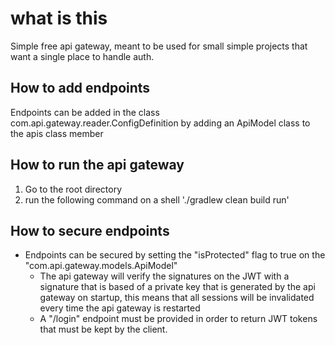 # what is this
Simple free api gateway, meant to be used for small simple projects that want a single place to handle auth.

## How to add endpoints
Endpoints can be added in the class com.api.gateway.reader.ConfigDefinition by adding an ApiModel class to the apis class member

## How to run the api gateway
1. Go to the root directory
2. run the following command on a shell './gradlew clean build run'

## How to secure endpoints
* Endpoints can be secured by setting the "isProtected" flag to true on the "com.api.gateway.models.ApiModel"
    * The api gateway will verify the signatures on the JWT with a signature that is based of a private key that is generated by the api gateway on startup, this means that all sessions will be invalidated every time the api gateway is restarted
    * A "/login" endpoint must be provided in order to return JWT tokens that must be kept by the client.

